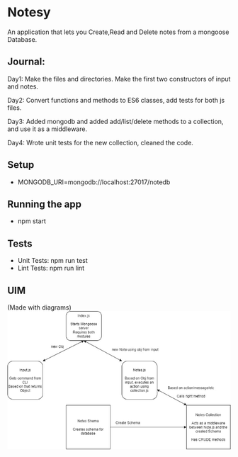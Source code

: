 # Notesy

An application that lets you Create,Read and Delete notes from a mongoose Database.

## Journal:

Day1: Make the files and directories. Make the first two constructors of input and notes.

Day2: Convert functions and methods to ES6 classes, add tests for both js files.

Day3: Added mongodb and added add/list/delete methods to a collection, and use it as a middleware.

Day4: Wrote unit tests for the new collection, cleaned the code.



## Setup

- MONGODB_URI=mongodb://localhost:27017/notedb
## Running the app
- npm start
## Tests
- Unit Tests: npm run test
- Lint Tests: npm run lint

## UIM
(Made with diagrams)
![UIM](./UIM/UIM.jpg)
